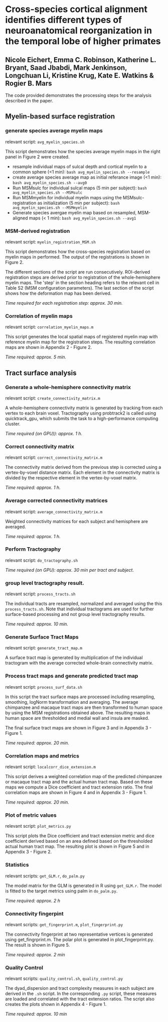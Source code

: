 # Cross-species cortical alignment identifies different types of neuroanatomical reorganization in the temporal lobe of higher primates

## Nicole Eichert, Emma C. Robinson, Katherine L. Bryant, Saad Jbabdi, Mark Jenkinson, Longchuan Li, Kristine Krug, Kate E. Watkins & Rogier B. Mars


The code provided demonstrates the processing steps for the analysis described in the paper.

## Myelin-based surface registration

### generate species average myelin maps

relevant script: `avg_myelin_species.sh`

This script demonstrates how the species average myelin maps in the right panel in Figure 2 were created. 

* resample individual maps of sulcal depth and cortical myelin to a common sphere (<1 min): `bash avg_myelin_species.sh --resample`
* create average species average map as initial referance image (<1 min): `bash avg_myelin_species.sh --avg0`
* Run MSMsulc for individual sulcal maps (5 min per subject): `bash avg_myelin_species.sh --MSMsulc`
* Run MSMmyelin for individual myelin maps using the MSMsulc-registration as initialization (5 min per subject): `bash avg_myelin_species.sh --MSMmyelin`
* Generate species avergae myelin map based on resampled, MSM-aligned maps (< 1 min): `bash avg_myelin_species.sh --avg1`

### MSM-derived registration
relevant script: `myelin_registration_MSM.sh`

This script demonstrates how the cross-species registration based on myelin maps in performed. 
The output of the registrations is shown in Figure 2. 

The different sections of the script are run consecutively. ROI-derived registration steps are derived prior to registration of the whole-hemisphere myelin maps. The 'step' in the section heading refers to the relevant cell in Table S2 (MSM configuration parameters). The last section of the script shows how the deformation map has been derived.

*Time required for each registration step: approx. 30 min.*

### Correlation of myelin maps
relevant script: `correlation_myelin_maps.m`

This script generates the local spatial maps of registered myelin map with reference myelin map for the registration steps.
The resulting correlation maps are shown in Appendix 2 - Figure 2.

*Time required: approx. 5 min.*

## Tract surface analysis

### Generate a whole-hemisphere connectivity matrix
relevant script: `create_connectivity_matrix.m`

A whole-hemisphere connectivity matrix is generated by tracking from each vertex to each brain voxel. Tractography using probtrack2 is called using quicktrack_gpu, which submits the task to a high-performance computing cluster.  

*Time required (on GPU)): approx. 1 h.*

### Correct connectivity matrix
relevant script: `correct_connectivity_matrix.m`

The connectivity matrix derived from the previous step is corrected using a vertex-by-voxel distance matrix. Each element in the connectivity matrix is divided by the respective element in the vertex-by-voxel matrix.

*Time required: approx. 1 h.*

### Average corrected connectivity matrices
relevant script: `average_connectivity_matrix.m`

Weighted connectivity matrices for each subject and hemisphere are averaged.

*Time required: approx. 1 h.*

### Perform Tractography
relevant script: `do_tractography.sh`

*Time required (on GPU): approx. 30 min per tract and subject.*

### group level tractography result.
relevant script: `process_tracts.sh`

The individual tracts are resampled, normalized and averaged using the this `process_tracts.sh`. 
Note that individual tractograms are used for further surface-based processing and not group level tractography results.

*Time required: approx. 10 min.*


### Generate Surface Tract Maps
relevant script: `generate_tract_map.m`

A surface tract map is generated by multiplication of the individual tractogram with the average corrected whole-brain connectivity matrix.



### Process tract maps and generate predicted tract map
relevant script: `process_surf_data.sh`

In this script the tract surface maps are processed including resampling, smoothing, logNorm transformation and averaging. 
The average chimpanzee and macaque tract maps are then transformed to human space by using the MSM registrations obtained above. 
The resulting maps in human space are thresholded and medial wall and insula are masked.

The final surface tract maps are shown in Figure 3 and in Appendix 3 - Figure 1.


*Time required: approx. 20 min.*


### Correlation maps and metrics
relevant script: `localcorr_dice_extension.m`

This script derives a weighted correlation map of the predicted chimpanzee or macaque tract map and the actual human tract map. Based on these maps we compute a Dice coefficient and tract extension ratio.
The final correlation maps are shown in Figure 4 and in Appendix 3 - Figure 1.

*Time required: approx. 20 min.*



### Plot of metric values
relevant script: `plot_metrics.py`

This script plots the Dice coefficient and tract extension metric and dice coefficient derived based on an area defined based on the thresholded actual human tract map.
The resulting plot is shown in Figure 5 and in Appendix 3 - Figure 2.


### Statistics
relevant scripts: `get_GLM.r`, `do_palm.py`

The model matrix for the GLM is generated in R using `get_GLM.r`. The model is fitted to the target metrics using palm in `do_palm.py`.

*Time required: approx. 2 h*


### Connectivity fingerpint
relevant scripts: `get_fingerprint.m`, `plot_fingerprint.py`

The connectivity fingerprint at two representative vertices is generated using get_fingrprint.m. The polar plot is generated in plot_fingerprint.py.
The result is shown in Figure 5.


*Time required: approx. 2 min*


### Quality Control
relevant scripts: `quality_control.sh`, `quality_control.py`

The dyad_dispersion and tract complexity measures in each subject are derived in the `.sh` script. 
In the corresponding `.py` script, these measures are loaded and correlated with the tract extension ratios.
The script also creates the plots shown in Appendix 4 - Figure 1.

*Time required: approx. 10 min*

